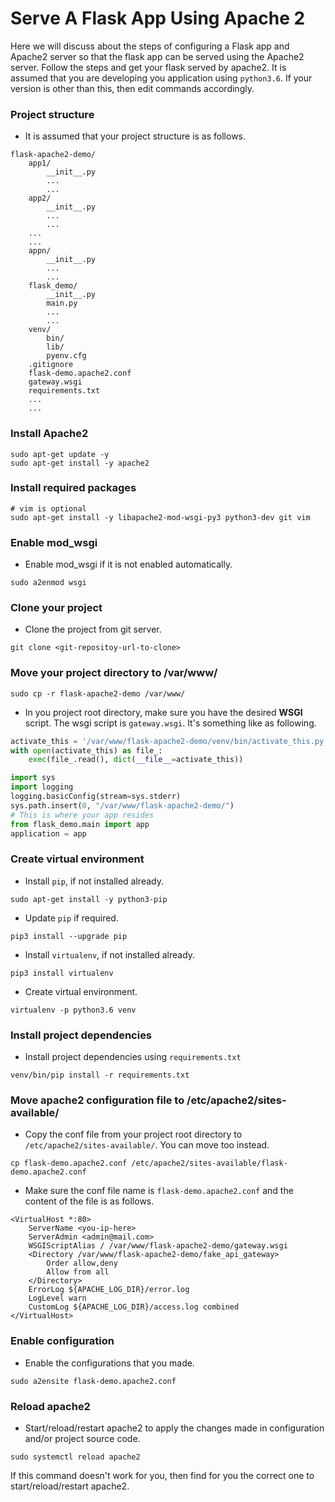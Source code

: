 # Serve A Flask App Using Apache 2
Here we will discuss about the steps of configuring a Flask app and Apache2 server so that the flask app can be 
served using the Apache2 server. Follow the steps and get your flask served by apache2. It is assumed that you 
are developing you application using `python3.6`. If your version is other than this, then edit commands accordingly.


### Project structure
- It is assumed that your project structure is as follows.
```text
flask-apache2-demo/
    app1/
        __init__.py
        ...
        ...
    app2/
        __init__.py
        ...
        ...
    ...
    ...
    appn/
        __init__.py
        ...
        ...
    flask_demo/
        __init__.py
        main.py
        ...
        ...
    venv/
        bin/
        lib/
        pyenv.cfg
    .gitignore
    flask-demo.apache2.conf
    gateway.wsgi
    requirements.txt
    ...
    ...
```


### Install Apache2
```shell script
sudo apt-get update -y
sudo apt-get install -y apache2
```


### Install required packages
```shell script
# vim is optional
sudo apt-get install -y libapache2-mod-wsgi-py3 python3-dev git vim
```


### Enable mod_wsgi
- Enable mod_wsgi if it is not enabled automatically.
```shell script
sudo a2enmod wsgi
```


### Clone your project
- Clone the project from git server.
```shell script
git clone <git-repositoy-url-to-clone>
```


### Move your project directory to /var/www/
```shell script
sudo cp -r flask-apache2-demo /var/www/
```
- In you project root directory, make sure you have the desired **WSGI** script. The wsgi script is `gateway.wsgi`. 
It's something like as following. 
```python
activate_this = '/var/www/flask-apache2-demo/venv/bin/activate_this.py'
with open(activate_this) as file_:
    exec(file_.read(), dict(__file__=activate_this))

import sys
import logging
logging.basicConfig(stream=sys.stderr)
sys.path.insert(0, "/var/www/flask-apache2-demo/")
# This is where your app resides
from flask_demo.main import app
application = app
```


### Create virtual environment
- Install `pip`, if not installed already.
```shell script
sudo apt-get install -y python3-pip
```
- Update `pip` if required.
```shell script
pip3 install --upgrade pip
```
- Install `virtualenv`, if not installed already.
```shell script
pip3 install virtualenv
```
- Create virtual environment.
```shell script
virtualenv -p python3.6 venv
```


### Install project dependencies
- Install project dependencies using `requirements.txt`
```shell script
venv/bin/pip install -r requirements.txt
```


### Move apache2 configuration file to /etc/apache2/sites-available/
- Copy the conf file from your project root directory to `/etc/apache2/sites-available/`. You can move too instead.
```shell script
cp flask-demo.apache2.conf /etc/apache2/sites-available/flask-demo.apache2.conf
```
- Make sure the conf file name is `flask-demo.apache2.conf` and the content of the file is as follows.
```editorconfig
<VirtualHost *:80>
    ServerName <you-ip-here>
    ServerAdmin <admin@mail.com>
    WSGIScriptAlias / /var/www/flask-apache2-demo/gateway.wsgi
    <Directory /var/www/flask-apache2-demo/fake_api_gateway>
        Order allow,deny
        Allow from all
    </Directory>
    ErrorLog ${APACHE_LOG_DIR}/error.log
    LogLevel warn
    CustomLog ${APACHE_LOG_DIR}/access.log combined
</VirtualHost>
```


### Enable configuration
- Enable the configurations that you made.
```shell script
sudo a2ensite flask-demo.apache2.conf
```


### Reload apache2
- Start/reload/restart apache2 to apply the changes made in configuration and/or project source code.
```shell script
sudo systemctl reload apache2
```
If this command doesn't work for you, then find for you the correct one to start/reload/restart apache2.


